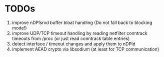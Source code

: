 # TODOs

1. improve nDPIsrvd buffer bloat handling (Do not fall back to blocking mode!)
2. improve UDP/TCP timeout handling by reading netfilter conntrack timeouts from /proc (or just read conntrack table entries)
3. detect interface / timeout changes and apply them to nDPId
4. implement AEAD crypto via libsodium (at least for TCP communication)
